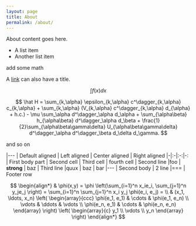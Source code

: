 ```yaml
---
layout: page
title: About
permalink: /about/
---
```


About content goes here.

* A list item
* Another list item


add some math 

A [link](../_pages/zozo "local URI") can also have a title.



$$\int f(x) dx $$

$$
\hat H  = \sum_{k,\alpha} \epsilon_{k,\alpha} c^\dagger_{k,\alpha} c_{k,\alpha} + \sum_{k,\alpha}
          (V_{k,\alpha} c^\dagger_{k,\alpha} d_{\alpha} + h.c.) -
          \mu \sum_\alpha d^\dagger_\alpha d_\alpha +
          \sum_{\alpha\beta} h_{\alpha\beta} d^\dagger_\alpha d_\beta +
          \frac{1}{2}\sum_{\alpha\beta\gamma\delta} U_{\alpha\beta\gamma\delta}
          d^\dagger_\alpha d^\dagger_\beta d_\delta d_\gamma.
$$

and so on


|---
| Default aligned | Left aligned | Center aligned | Right aligned
|-|:-|:-:|-:
| First body part | Second cell | Third cell | fourth cell
| Second line |foo | **strong** | baz
| Third line |quux | baz | bar
|---
| Second body
| 2 line
|===
| Footer row



$$
\begin{align*}
  & \phi(x,y) = \phi \left(\sum_{i=1}^n x_ie_i, \sum_{j=1}^n y_je_j \right)
  = \sum_{i=1}^n \sum_{j=1}^n x_i y_j \phi(e_i, e_j) = \\
  & (x_1, \ldots, x_n) \left( \begin{array}{ccc}
      \phi(e_1, e_1) & \cdots & \phi(e_1, e_n) \\
      \vdots & \ddots & \vdots \\
      \phi(e_n, e_1) & \cdots & \phi(e_n, e_n)
    \end{array} \right)
  \left( \begin{array}{c}
      y_1 \\
      \vdots \\
      y_n
    \end{array} \right)
\end{align*}
$$

